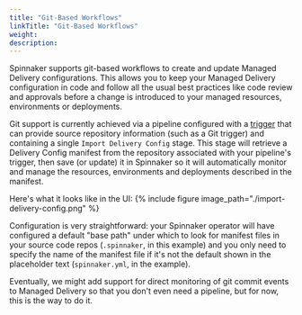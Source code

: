 ```yaml
---
title: "Git-Based Workflows"
linkTitle: "Git-Based Workflows"
weight: 
description: 
---
```




Spinnaker supports git-based workflows to create and update Managed Delivery configurations.
This allows you to keep your Managed Delivery configuration in code and follow all the usual
best practices like code review and approvals before a change is introduced to your managed
resources, environments or deployments.
 
Git support is currently achieved via a pipeline configured with a 
[trigger](/docs/v1/guides/user/pipeline/triggers/) that can provide source repository
information (such as a Git trigger) and containing a single `Import Delivery Config` stage.
This stage will retrieve a Delivery Config manifest from the repository associated with your
pipeline's trigger, then save (or update) it in Spinnaker so it will automatically monitor
and manage the resources, environments and deployments described in the manifest.

Here's what it looks like in the UI:
{%
  include
  figure
  image_path="./import-delivery-config.png"
%}

Configuration is very straightforward: your Spinnaker operator will have configured a default
"base path" under which to look for manifest files in your source code repos (`.spinnaker`,
in this example) and you only need to specify the name of the manifest file if it's not the
default shown in the placeholder text (`spinnaker.yml`, in the example).

Eventually, we might add support for direct monitoring of git commit events to Managed Delivery
so that you don't even need a pipeline, but for now, this is the way to do it.
